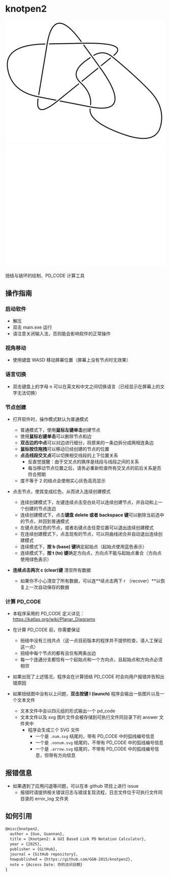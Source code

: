 # knotpen2

![](img/sample_1.svg)
![](img/sample_2.svg)

扭结与链环的绘制、PD_CODE 计算工具

## 操作指南

### 启动软件
- 解压
- 双击 main.exe 运行
- 请注意关闭输入法，否则能会影响软件的正常操作

### 视角移动

- 使用键盘 WASD 移动屏幕位置（屏幕上没有节点时无效果）

### 语言切换

- 双击键盘上的字母 n 可以在英文和中文之间切换语言（已经显示在屏幕上的文字无法切换）

### 节点创建

- 打开软件时，操作模式默认为普通模式
  - 普通模式下，使用**鼠标左键单击**创建节点
  - 使用**鼠标右键单击**可以删除节点和边
  - **双击边的中点**可以对边进行细分，将原来的一条边拆分成两相连条边
  - **鼠标按住拖拽**可以移动已经创建的节点的位置
  - **点击线段交叉点**可以切换相交线段的上下位置关系
    - 反直觉提醒：由于交叉点的换序是线段与线段之间的关系
    - 每当移动节点位置之后，请务必重新检查所有交叉点的前后关系是否符合预期
  - 度不等于 2 的结点会使用实心灰色高亮显示


- 点击节点，使其变成红色，从而进入连续创建模式
  - 连续创建模式下，左键连续点击空白处可以连续创建节点，并自动和上一个创建的节点连边
  - 连续创建模式下，点击**键盘 delete 或者 backspace 键**可以删除当前选中的节点，并回到普通模式
  - 左键点击红色的节点，或者右键点击任意位置可以退出连续创建模式
  - 在连续创建模式下，点击现有的节点，可以将曲线闭合并自动退出连续创建模式
  - 连续模式下，**按 b (base) 键**确定起始点（起始点使用蓝色表示）
  - 连续模式下，**按 t (to) 键**确定方向点，方向点不能与起始点重合（方向点使用绿色表示）

- **连续点击两次 c (clear)键** 清空所有数据
  - 如果你不小心清空了所有数据，可以连**续点击两下 r （recover）**以恢复上一次自动保存的数据


### 计算 PD_CODE

- 本程序采用的 PD_CODE 定义详见：https://katlas.org/wiki/Planar_Diagrams


- 在计算 PD_CODE 前，你需要保证
  - 扭结中没有三线共点（这一点目前版本的程序并不提供检查，请人工保证这一点）
  - 扭结中每个节点的都有且仅有两条出边
  - 每一个连通分支都恰有一个起始点和一个方向点，且起始点和方向点必须相邻
- 如果出现了上述情况，程序会在计算扭结 PD_CODE 时会向用户报错并告知出错原因


- 如果扭结图中没有以上问题，**双击按键 l (launch)** 程序会输出一些图片以及一个文本文件
  - 文本文件中会以四元组的形式输出一个 pd_code
  - 文本文件以及 svg 图片文件会被存储到可执行文件同目录下的 answer 文件夹中
    - 程序会生成三个 SVG 文件
      - 一个是 `.num.svg` 结尾的，带有 PD_CODE 中的弧线编号信息
      - 一个是 `.nonum.svg` 结尾的，不带有 PD_CODE 中的弧线编号信息
      - 一个是 `.arrow.svg` 结尾的，不带有 PD_CODE 中的弧线编号信息，但带有方向信息

## 报错信息

- 如果遇到了应用闪退等问题，可以在本 github 项目上进行 issue
  - 报错时请提供相关错误日志与错误复现流程，日志文件位于可执行文件同目录的 error_log 文件夹

## 如何引用

```text
@misc{knotpen2,
  author = {Guo, Guannan},
  title = {Knotpen2: A GUI Based Link PD Notation Calculator},
  year = {2025},
  publisher = {GitHub},
  journal = {GitHub repository},
  howpublished = {https://github.com/GGN-2015/knotpen2},
  note = {Access Date: 你的访问日期}
}
```
